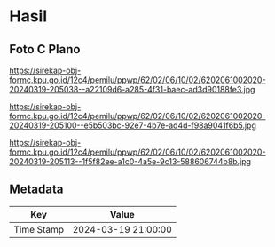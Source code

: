 # Hasil

## Foto C Plano

https://sirekap-obj-formc.kpu.go.id/12c4/pemilu/ppwp/62/02/06/10/02/6202061002020-20240319-205038--a22109d6-a285-4f31-baec-ad3d90188fe3.jpg

https://sirekap-obj-formc.kpu.go.id/12c4/pemilu/ppwp/62/02/06/10/02/6202061002020-20240319-205100--e5b503bc-92e7-4b7e-ad4d-f98a9041f6b5.jpg

https://sirekap-obj-formc.kpu.go.id/12c4/pemilu/ppwp/62/02/06/10/02/6202061002020-20240319-205113--1f5f82ee-a1c0-4a5e-9c13-588606744b8b.jpg


## Metadata

| Key        | Value               |
| ---------- | ------------------- |
| Time Stamp | 2024-03-19 21:00:00 |



